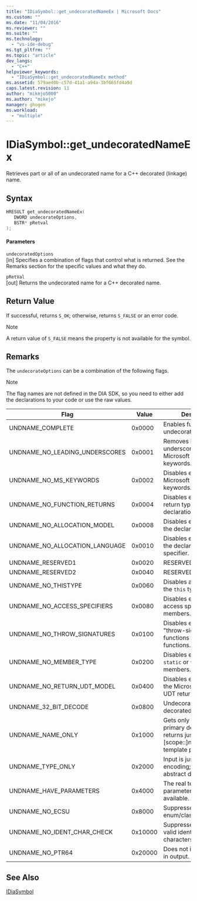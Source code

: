 ```yaml
---
title: "IDiaSymbol::get_undecoratedNameEx | Microsoft Docs"
ms.custom: ""
ms.date: "11/04/2016"
ms.reviewer: ""
ms.suite: ""
ms.technology: 
  - "vs-ide-debug"
ms.tgt_pltfrm: ""
ms.topic: "article"
dev_langs: 
  - "C++"
helpviewer_keywords: 
  - "IDiaSymbol::get_undecoratedNameEx method"
ms.assetid: 579aed0b-c57d-41a1-a94a-3bf665fd4a9d
caps.latest.revision: 11
author: "mikejo5000"
ms.author: "mikejo"
manager: ghogen
ms.workload: 
  - "multiple"
---
```

# IDiaSymbol::get_undecoratedNameEx
Retrieves part or all of an undecorated name for a C++ decorated (linkage) name.  
  
## Syntax  
  
```C++  
HRESULT get_undecoratedNameEx(   
   DWORD undecorateOptions,  
   BSTR* pRetval  
);  
```  
  
#### Parameters  
 `undecoratedOptions`  
 [in] Specifies a combination of flags that control what is returned. See the Remarks section for the specific values and what they do.  
  
 `pRetVal`  
 [out] Returns the undecorated name for a C++ decorated name.  
  
## Return Value  
 If successful, returns `S_OK`; otherwise, returns `S_FALSE` or an error code.  
  
> [!NOTE]
>  A return value of `S_FALSE` means the property is not available for the symbol.  
  
## Remarks  
 The `undecorateOptions` can be a combination of the following flags.  
  
> [!NOTE]
>  The flag names are not defined in the DIA SDK, so you need to either add the declarations to your code or use the raw values.  
  
|Flag|Value|Description|  
|----------|-----------|-----------------|  
|UNDNAME_COMPLETE|0x0000|Enables full undecoration.|  
|UNDNAME_NO_LEADING_UNDERSCORES|0x0001|Removes leading underscores from Microsoft extended keywords.|  
|UNDNAME_NO_MS_KEYWORDS|0x0002|Disables expansion of Microsoft extended keywords.|  
|UNDNAME_NO_FUNCTION_RETURNS|0x0004|Disables expansion of return type for primary declaration.|  
|UNDNAME_NO_ALLOCATION_MODEL|0x0008|Disables expansion of the declaration model.|  
|UNDNAME_NO_ALLOCATION_LANGUAGE|0x0010|Disables expansion of the declaration language specifier.|  
|UNDNAME_RESERVED1|0x0020|RESERVED.|  
|UNDNAME_RESERVED2|0x0040|RESERVED.|  
|UNDNAME_NO_THISTYPE|0x0060|Disables all modifiers on the `this` type.|  
|UNDNAME_NO_ACCESS_SPECIFIERS|0x0080|Disables expansion of access specifiers for members.|  
|UNDNAME_NO_THROW_SIGNATURES|0x0100|Disables expansion of "throw-signatures" for functions and pointers to functions.|  
|UNDNAME_NO_MEMBER_TYPE|0x0200|Disables expansion of `static` or `virtual` members.|  
|UNDNAME_NO_RETURN_UDT_MODEL|0x0400|Disables expansion of the Microsoft model for UDT returns.|  
|UNDNAME_32_BIT_DECODE|0x0800|Undecorates 32-bit decorated names.|  
|UNDNAME_NAME_ONLY|0x1000|Gets only the name for primary declaration; returns just [scope::]name.  Expands template params.|  
|UNDNAME_TYPE_ONLY|0x2000|Input is just a type encoding; composes an abstract declarator.|  
|UNDNAME_HAVE_PARAMETERS|0x4000|The real template parameters are available.|  
|UNDNAME_NO_ECSU|0x8000|Suppresses enum/class/struct/union.|  
|UNDNAME_NO_IDENT_CHAR_CHECK|0x10000|Suppresses check for valid identifier characters.|  
|UNDNAME_NO_PTR64|0x20000|Does not include ptr64 in output.|  
  
## See Also  
 [IDiaSymbol](../../debugger/debug-interface-access/idiasymbol.md)